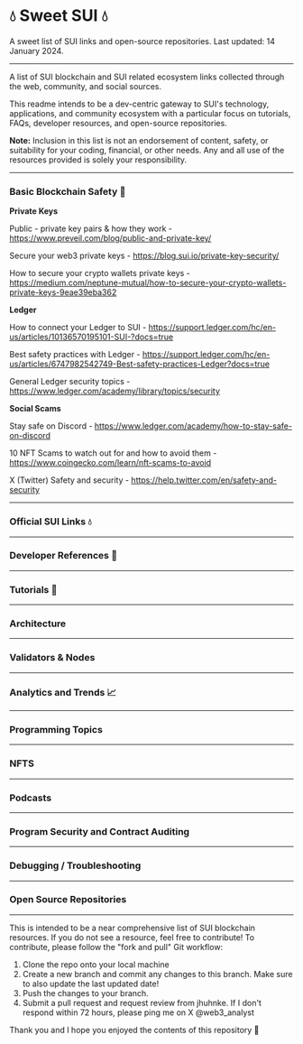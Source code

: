 # 💧 Sweet SUI 💧

A sweet list of SUI links and open-source repositories. Last updated: 14 January 2024. 

---

A list of SUI blockchain and SUI related ecosystem links collected through the web, community, and social sources. 

This readme intends to be a dev-centric gateway to SUI's technology, applications, and community ecosystem with a particular focus on tutorials, FAQs, developer resources, and open-source repositories. 

**Note:** Inclusion in this list is not an endorsement of content, safety, or suitability for your coding, financial, or other needs. Any and all use of the resources provided is solely your responsibility. 

---

### Basic Blockchain Safety 🔐

**Private Keys**

Public - private key pairs & how they work - https://www.preveil.com/blog/public-and-private-key/

Secure your web3 private keys - https://blog.sui.io/private-key-security/

How to secure your crypto wallets private keys - https://medium.com/neptune-mutual/how-to-secure-your-crypto-wallets-private-keys-9eae39eba362

**Ledger**

How to connect your Ledger to SUI - https://support.ledger.com/hc/en-us/articles/10136570195101-SUI-?docs=true

Best safety practices with Ledger - https://support.ledger.com/hc/en-us/articles/6747982542749-Best-safety-practices-Ledger?docs=true

General Ledger security topics - https://www.ledger.com/academy/library/topics/security

**Social Scams**

Stay safe on Discord - https://www.ledger.com/academy/how-to-stay-safe-on-discord

10 NFT Scams to watch out for and how to avoid them - https://www.coingecko.com/learn/nft-scams-to-avoid

X (Twitter) Safety and security - https://help.twitter.com/en/safety-and-security

---

### Official SUI Links 💧

---

### Developer References 🦀

---

### Tutorials 🙋

---

### Architecture 

---

### Validators & Nodes 

--- 

### Analytics and Trends 📈

---

### Programming Topics 

---

### NFTS 

---

### Podcasts 

---

### Program Security and Contract Auditing

---

### Debugging / Troubleshooting

---

### Open Source Repositories 

---

This is intended to be a near comprehensive list of SUI blockchain resources. If you do not see a resource, feel free to contribute! To contribute, please follow the "fork and pull" Git workflow: 

1. Clone the repo onto your local machine
2. Create a new branch and commit any changes to this branch. Make sure to also update the last updated date! 
3. Push the changes to your branch. 
4. Submit a pull request and request review from jhuhnke. If I don't respond within 72 hours, please ping me on X @web3_analyst

Thank you and I hope you enjoyed the contents of this repository 🙏


